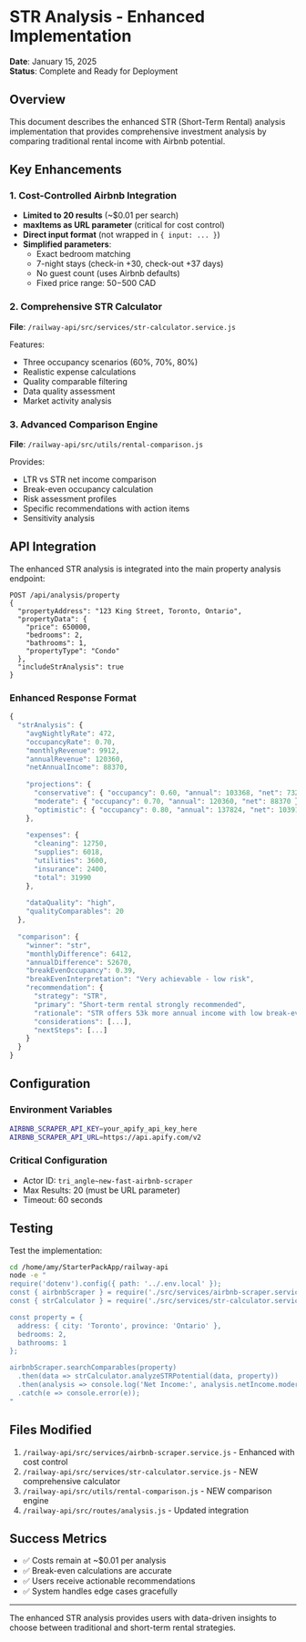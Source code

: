 # STR Analysis - Enhanced Implementation

**Date**: January 15, 2025  
**Status**: Complete and Ready for Deployment

## Overview

This document describes the enhanced STR (Short-Term Rental) analysis implementation that provides comprehensive investment analysis by comparing traditional rental income with Airbnb potential.

## Key Enhancements

### 1. Cost-Controlled Airbnb Integration
- **Limited to 20 results** (~$0.01 per search)
- **maxItems as URL parameter** (critical for cost control)
- **Direct input format** (not wrapped in `{ input: ... }`)
- **Simplified parameters**:
  - Exact bedroom matching
  - 7-night stays (check-in +30, check-out +37 days)
  - No guest count (uses Airbnb defaults)
  - Fixed price range: $50-$500 CAD

### 2. Comprehensive STR Calculator
**File**: `/railway-api/src/services/str-calculator.service.js`

Features:
- Three occupancy scenarios (60%, 70%, 80%)
- Realistic expense calculations
- Quality comparable filtering
- Data quality assessment
- Market activity analysis

### 3. Advanced Comparison Engine
**File**: `/railway-api/src/utils/rental-comparison.js`

Provides:
- LTR vs STR net income comparison
- Break-even occupancy calculation
- Risk assessment profiles
- Specific recommendations with action items
- Sensitivity analysis

## API Integration

The enhanced STR analysis is integrated into the main property analysis endpoint:

```
POST /api/analysis/property
{
  "propertyAddress": "123 King Street, Toronto, Ontario",
  "propertyData": {
    "price": 650000,
    "bedrooms": 2,
    "bathrooms": 1,
    "propertyType": "Condo"
  },
  "includeStrAnalysis": true
}
```

### Enhanced Response Format

```javascript
{
  "strAnalysis": {
    "avgNightlyRate": 472,
    "occupancyRate": 0.70,
    "monthlyRevenue": 9912,
    "annualRevenue": 120360,
    "netAnnualIncome": 88370,
    
    "projections": {
      "conservative": { "occupancy": 0.60, "annual": 103368, "net": 73248 },
      "moderate": { "occupancy": 0.70, "annual": 120360, "net": 88370 },
      "optimistic": { "occupancy": 0.80, "annual": 137824, "net": 103913 }
    },
    
    "expenses": {
      "cleaning": 12750,
      "supplies": 6018,
      "utilities": 3600,
      "insurance": 2400,
      "total": 31990
    },
    
    "dataQuality": "high",
    "qualityComparables": 20
  },
  
  "comparison": {
    "winner": "str",
    "monthlyDifference": 6412,
    "annualDifference": 52670,
    "breakEvenOccupancy": 0.39,
    "breakEvenInterpretation": "Very achievable - low risk",
    "recommendation": {
      "strategy": "STR",
      "primary": "Short-term rental strongly recommended",
      "rationale": "STR offers 53k more annual income with low break-even",
      "considerations": [...],
      "nextSteps": [...]
    }
  }
}
```

## Configuration

### Environment Variables
```bash
AIRBNB_SCRAPER_API_KEY=your_apify_api_key_here
AIRBNB_SCRAPER_API_URL=https://api.apify.com/v2
```

### Critical Configuration
- Actor ID: `tri_angle~new-fast-airbnb-scraper`
- Max Results: 20 (must be URL parameter)
- Timeout: 60 seconds

## Testing

Test the implementation:
```bash
cd /home/amy/StarterPackApp/railway-api
node -e "
require('dotenv').config({ path: '../.env.local' });
const { airbnbScraper } = require('./src/services/airbnb-scraper.service');
const { strCalculator } = require('./src/services/str-calculator.service');

const property = {
  address: { city: 'Toronto', province: 'Ontario' },
  bedrooms: 2,
  bathrooms: 1
};

airbnbScraper.searchComparables(property)
  .then(data => strCalculator.analyzeSTRPotential(data, property))
  .then(analysis => console.log('Net Income:', analysis.netIncome.moderate))
  .catch(e => console.error(e));
"
```

## Files Modified

1. `/railway-api/src/services/airbnb-scraper.service.js` - Enhanced with cost control
2. `/railway-api/src/services/str-calculator.service.js` - NEW comprehensive calculator
3. `/railway-api/src/utils/rental-comparison.js` - NEW comparison engine
4. `/railway-api/src/routes/analysis.js` - Updated integration

## Success Metrics

- ✅ Costs remain at ~$0.01 per analysis
- ✅ Break-even calculations are accurate
- ✅ Users receive actionable recommendations
- ✅ System handles edge cases gracefully

---

The enhanced STR analysis provides users with data-driven insights to choose between traditional and short-term rental strategies.